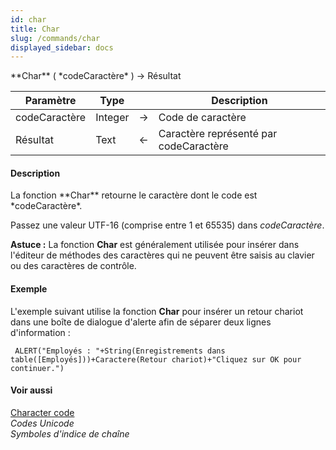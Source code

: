 ```yaml
---
id: char
title: Char
slug: /commands/char
displayed_sidebar: docs
---
```


<!--REF #_command_.Char.Syntax-->**Char** ( *codeCaractère* ) -> Résultat<!-- END REF-->
<!--REF #_command_.Char.Params-->
| Paramètre | Type |  | Description |
| --- | --- | --- | --- |
| codeCaractère | Integer | &#8594;  | Code de caractère |
| Résultat | Text | &#8592; | Caractère représenté par codeCaractère |

<!-- END REF-->

#### Description 

<!--REF #_command_.Char.Summary-->La fonction **Char** retourne le caractère dont le code est *codeCaractère*.<!-- END REF-->

Passez une valeur UTF-16 (comprise entre 1 et 65535) dans *codeCaractère*.

**Astuce :** La fonction **Char** est généralement utilisée pour insérer dans l'éditeur de méthodes des caractères qui ne peuvent être saisis au clavier ou des caractères de contrôle.

#### Exemple 

L'exemple suivant utilise la fonction **Char** pour insérer un retour chariot dans une boîte de dialogue d'alerte afin de séparer deux lignes d'information :

```4d
 ALERT("Employés : "+String(Enregistrements dans table([Employés]))+Caractere(Retour chariot)+"Cliquez sur OK pour continuer.")
```

#### Voir aussi 

[Character code](character-code.md)  
*Codes Unicode*  
*Symboles d'indice de chaîne*  